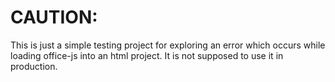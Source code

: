 # CAUTION:
This is just a simple testing project for exploring an error which occurs while loading office-js into an html project. It is not supposed to use it in production.
